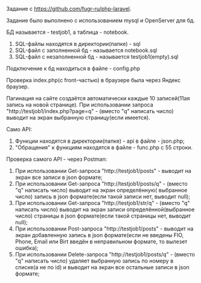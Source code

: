 Задание с https://github.com/fugr-ru/php-laravel.

Задание было выполнено с использованием mysql и OpenServer для бд.

БД называется - testjob1, а таблица - notebook.

1. SQL-файлы находятся в директории(папке) - sql
2. SQL-файл с заполненной бд - называется notebook.sql
3. SQL-файл с незаполненной бд - называется testjob1(empty).sql

Подключение к бд находиться в файле - config.php

Проверка index.php(с front-частью) в браузере была через Яндекс браузер.

Пагинация на сайте создаётся автоматически каждые 10 записей(11ая запись на новой странице). При использовании
запроса "http://testjob1/index.php?page=q" - (вместо "q" написать число) выводит на экран выбранную страницу(если
имеется).

Само API:

1. Функции находятся в директории(папке) - api в файле - json.php;
2. "Обращения" к функциям находятся в файле - func.php с 55 строки.

Проверка самого API - через Postman:

1. При использовании Get-запроса "http://testjob1/posts" - выводит на экран все записи в json формате;
2. При использовании Get-запроса "http://testjob1/posts/q" - (вместо "q" написать число) выводит на экран определённую(
   выбранное число) запись в json формате(если такой записи нет, выводит null);
3. При использовании Get-запроса "http://testjob1/str/q" - (вместо "q" написать число) выводит на экран записи
   определённой(выбранное число) страницы в json формате(если такой страницы нет, выводит null);
4. При использовании Post-запроса "http://testjob1/posts" - выводит на экран добавленную запись в json формате(если не
   введены FIO, Phone, Email или Birt введён в неправильном формате, то вылезет ошибка);
5. При использовании Delete-запроса "http://testjob1/posts/q" - (вместо "q" написать число) удаляет выбранную запись по
   номеру в списке(а не по id) и выводит на экран все остальные записи в json формате;